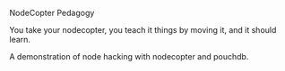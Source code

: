 NodeCopter Pedagogy

You take your nodecopter, you teach it things by moving it, and it should learn.

A demonstration of node hacking with nodecopter and pouchdb.
